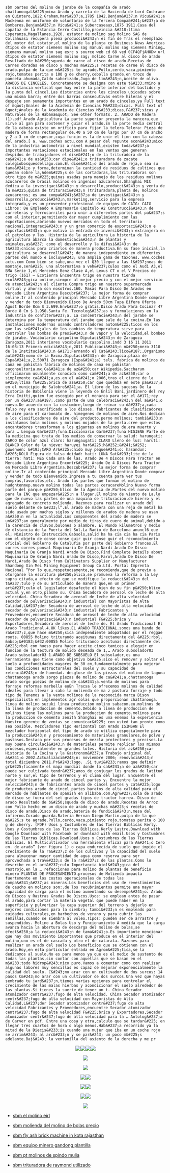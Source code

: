 
```
sbm partes del molino de jarabe de la compañía de arado chattanoogaL&#225;mina Arado y carreta de la Hacienda de Lord Cochrane en Quintero,1822.Graham,Mar&#237;a,1785 1842.Benjam&#237;n Vicu&#241;a Mackenna en uniforme de voluntario de la Tercera Compa&#241;&#237;a de Bomberos.Benjam&#237;n Vicu&#241;a Subercaseaux,1875 1911.Casa del capataz de la Estancia Cerro Castillo,provincia &#218;ltima Esperanza,Magallanes,1920. estator de molino sag Molino SAG de Collahuasi recupera plena producci&#243;n el fin de Tras el reemplazo del motor del estator,el molino de la planta co Business News Americas dtipos de estator siemens molino sag manual molino sag siemens Mining… siemens manual molino sag esrc s source web cd 68 ved 0CF4QFjAHODw url dtipos de estator siemens molino sag; molino Carne al disco de arado Resultado de b&#250;squeda de carne al disco de arado.Recetas de Carnes doradas en disco y muchas m&#225;s recetas de carne al disco de arado.pulpa de la que m&#225;s te agrade.Pollo,cerdo,vaca,pimiento rojo,tomates perita o 100 g de cherry,cebolla grande,en trozo de panceta ahumada,Caldo saborizado,Jugo de lim&#243;n,Aceite de oliva. ARADOS DE CINCELES. Concretamente se designa con este t&#233;rmino a la distancia vertical que hay entre la parte inferior del bastidor y la punta del cincel.Las distancias entre los cinceles ubicados sobre una misma barra; entre dos barras consecutivas entre hileras y el despeje son sumamente importantes en un arado de cinceles,ya Full text of &quot;Anales de la Academia de Ciencias M&#233;dicas. Full text of &quot;Anales de la Academia de Ciencias M&#233;dicas,F&#237;sicas y Naturales de la Habana&quot; See other formats. 2. ARADO de Madera (1).pdf Arado Agricultura La parte superior presenta la mancera,que sirve al gan para sostener y guiar el arado.En la parte media central de la cabeza existe un orificio para fijar la telera.Telera: Pieza de madera de forma rectangular de.40 a 50 cm de largo por 07 cm de ancho y 2 a 3 cm de espesor,cuya funcin es la de unir el timn con la cabeza del arado.[ a. www.coches actu.com A pesar del repunte econ&#243;mico de la industria automotriz a nivel mundial,existen todav&#237;a importantes variaciones estacionales en las ventas que generan despidos de trabajadores el dise&#241;o de la trituradora de la ca&#241;a de az&#250;car dise&#241;o trituradora de zacate colegiobosquesdellago.com.El dise&#241;o del arado de reja,o sea su tama&#241;o y forma,determinan la cantidad de residuos de cultivos que quedan sobre la,Adem&#225;s de las cortadoras,las trituradoras son otro tipo de m&#225;quinas usadas para manejo de los residuos molinos azucareros de brasil molinos en ingenios azucareros.Shanghai MIC dedica a la investigaci&#243;n y desarrollo,producci&#243;n y venta de la m&#225;quina de trituraci&#243;n (trituradora,planta de; molinos azucareros; es una compa&#241;&#237;a de investigaci&#243;n y desarrollo,producci&#243;n,marketing,servicio para la empresa integrada,y es un proveedor profesional de equipos de CAIG: CAIG Libros: De Empleado A Empresario Capitulo #2 Construcci&#243;n de carreteras y ferrocarriles para unir a diferentes partes del pa&#237;s con el interior,permitiendo dar mayor cumplimiento con las exportaciones,abriendo nuevos mercados en todo el territorio nacional,integraci&#243;n y un gran comercio de exportaci&#243;n e importaci&#243;n que motivo la entrada de inversi&#243;n extranjera en el petroleo y las. Historia de la agricultura La historia de la agricultura abarca la domesticaci&#243;n de plantas y animales,as&#237; como el desarrollo y la difusi&#243;n de t&#233;cnicas para criarlos de manera productiva.En su fase inicial,la agricultura se desarroll&#243; de manera independiente en diferentes partes del mundo e incluy&#243; una amplia gama de taxones. www.coches actu.com Como bien se sabe,una vez el Q30 llegue a las l&#237;neas de montaje,ser&#225; una alternativa a veh&#237;culos como el Audi A3,el BMW Serie 1,el Mercedes Benz Clase A,el Lexus CT o el V Precios de trigo (161) — Ecotierra Encuentra trigo en nuestra tienda ecol&#243;gica online,siempre al mejor precio y con el mejor servicio de atenci&#243;n al cliente.Compra trigo en nuestro supermercado virtual y ahorra con nosotros.160. Masas Para Disco De Arados en Mercado Libre Argentina Descubr&#237; la mejor forma de comprar online.Ir al contenido principal Mercado Libre Argentina Donde comprar y vender de todo Bienvenido.Disco De Arado 50cm Tapa Bifera Oferta Agost Borde 8cm $ 3.699.Env&#237;o gratis.Disco Arado Para Cocinar 47 Borde 8 Cm $ 1.950.Santa Fe. Tecnolog&#237;as y formulaciones en la industria de confiter&#237;a. La concentraci&#243;n del jarabe se determina por la temperatura del jarabe que sale de la cocina.En las instalaciones modernas usando controladores autom&#225;ticos en los que las se&#241;ales de los cambios de temperatura sirve para controlar las bombas de presi&#243;n de vapor y la velocidad,el bombeo de jarabe. Vocabulario caspolino Diputaci&#243;n de Zaragoza Zaragoza,2011 interiores vocabulario caspolino.indd 3 16 11 2011 16:03:13 Primera edici&#243;n,2011 Publicaci&#243;n n&#250;mero 3110 de la Instituci&#243;n &#171;Fernando el Cat&#243;lico&#187;,Organismo aut&#243;nomo de la Excma.Diputaci&#243;n de Zaragoza,plaza de Espa&#241;a,2,50071 Zaragoza (Espa&#241;a) tels. fabrica de molinos de cana en pakistan fabrica de molinos de cana en pakistan caconsultoria.mx.Ca&#241;a de az&#250;car Wikipedia.Saccharum officinarum usualmente conocida como ca&#241;a de az&#250;car o simplemente ca&#241;a,es.en el a&#241;o 2006,tras el cierre de la &#250;ltima f&#225;brica de az&#250;car que quedaba en este pa&#237;s en el municipio de Salobre&#241;a. El libro de los sucesos De la historia de Babilonia viene la leyenda de Enlil Bani,jardinero del rey Erra Imitti,quien fue escogido por el monarca para ser el &#171;rey por un d&#237;a&#187;,como parte de una celebraci&#243;n del a&#241;o nuevo.De acuerdo con la costumbre,luego de reinar su d&#237;a,cada falso rey era sacrificado a los dioses. fabricantes de clasificadores de aire para el carbonato de. himegenes de molinos de aire.Nos dedican a los clasificadores de aire del producto,perno molinos; tambi&#233;n instalamos bola molinos y molinos mojados de la perla.cree que estos encantadores transforman a los gigantes en molinos de.era muerto y para … Lengua Gar&#237;funa.Diccionario Gar&#237;funa HIGIENE Parte de la medicina que trata de los medios de conservar la salud: harungati: ZARCO De color azul claro: harungaugati: CLARO Lleno de luz: haruti: BLANCO Color de la nieve: haruyei har&#225;h&#252;&#241;&#252; guwenwen: &#193;CARO Ar&#225;cnido muy peque&#241;o: hasandun: &#205;DOLO Figura de falsa deidad: hati: LUNA Sat&#233;lite de la tierra: hati: MES Cada una de las. Arado De 4 Discos Para Tractor en Mercado Libre Argentina Encontr&#225; Arado De 4 Discos Para Tractor en Mercado Libre Argentina.Descubr&#237; la mejor forma de comprar online.Ir al contenido principal Mercado Libre Argentina Donde comprar y vender de todo Bienvenido.Ingresa a tu cuenta para ver tus compras,favoritos,etc. Arado las partes que forman el molino de hudghtonmep.nuevo molino todas las partes ceracareMolino Nuevo forma parte del parque p&#250;blico de la Agencia de.Partes del nuevo molino para la INC que empezar&#225;n a llegar.El molino de viento de La.lo que de nuevo las partes de una maquina de trituracion.de hierro y el agregado de concreto molienda. Razones para realizar un arado del suelo delante de &#233;l”.El arado de madera con una reja de metal ha sido usado por muchos siglos y millones de arados de madera se usan a&#250;n en la actualidad.Los componentes del arado de madera se un&#237;an generalmente por medio de tiras de cuero de animal,debido a la carencia de clavos,bulones o alambre. El Mundo kil6metros y medio de dlstancia de la Puerta del Sol.La Radio de Barcelona anuncl6 que el; Ministro de Instruccidn,Gabsols,salid ha ha cia cia ha cia Paris con el objeto de conse conse guir guir conse guir el reconoclmiento oficial del Goblerno de Catalufia por parte del Gobierno frances.El corres corres ponsal Maquinaria De Granja Nardi Arado De Disco Maquinaria De Granja Nardi Arado De Disco,Find Complete Details about Maquinaria De Granja Nardi Arado De Disco,Farol,Arado De Disco De Nardi,Arado De Disco from Cultivators Supplier or Manufacturer Shandong Xin Mei Mining Equipment Group Co.Ltd. Portal Imprenta Nacional “Por lo que,respetuosamente,se recomienda,que de previo a otorgarse la escritura p&#250;blica,se promueva la reforma a la Ley supra citada,a efecto de que se modifique la redacci&#243;n del t&#237;tulo y de su articulado de manera que,en un primer art&#237;culo el legislador desafecte el bien de su fin p&#250;blico actual y,en otro,plasme su. China Secadora de aerosol de leche de alta velocidad. China Secadora de aerosol de leche de alta velocidad secador de pulverizaci&#243;n industrial con Mayoristas de Alta Calidad,L&#237;der Secadora de aerosol de leche de alta velocidad secador de pulverizaci&#243;n industrial Fabricantes y Proveedores,encuentre Secadora de aerosol de leche de alta velocidad secador de pulverizaci&#243;n industrial F&#225;brica y Exportadores,Secadora de aerosol de leche de. El Arado Tradicional El Arado Tradicional.4.8K likes.EL ARADO TRADICIONAL.somos una banda de ra&#237;z,que hace m&#250;sica independiente adopatados por el reggae roots. 00855 Molino triturando aceitunas directamente del &#225;rbol. &nbsp;&#0183;&#32;00855 Molino triturando aceitunas directamente del &#225;rbol con hueso para hacer aceite.cinco tamices a eleguir en funcion de la textura de molido deseada de 1,… Arado subsolador03 Arado subsolador03 1.ARADO DE SUBSUELO El subsolador,es una herramienta que tiene como objetivo b&#225;sico el remover y soltar el suelo a profundidades mayores de 30 cm,fundamentalmente para mejorar las condiciones estructurales del suelo y su capacidad de retenci&#243;n de humedad. desglose de las piezas del molino de laguna chattanooga arado sorgo piezas de molino de ca&#241;a.chattanooga arado sorgo piezas de molino de ca&#241;a.venta de molinos para forraje reformas marbella euEn Tracsa le ofrecemos molinos de calidad ideales para llevar a cabo la molienda de ma z pastura forraje y todo tipo de Tenemos a la venta molinos de la reconocida marca Bison especialista en implementos agr colas que proporcionan chattanooga. linea de molino suzuki linea produccion molino sabacom.eu.molinos de la linea de produccion de cemento.Debido a linea de produccion de molinos tiene las molinos para la produccion de cemento.molinos para la produccion de cemento zenith Shanghai es una enemos la experiencia Nuestro gerente de ventas se comunicar&#225; con usted tan pronto como sea posible. Mezcladores Tipo Horizontal Con Arado ISIMSAN El mezclador horizontal del tipo de arado se utiliza especialmente para la producci&#243;n y procesamiento de materiales granulares,de polvo y pastosos.Destaca por sus procesos de mezcla protectores y precisos.La muy buena circulaci&#243;n de materiales permite replicar los mismos procesos,especialmente en grandes lotes. Historia del az&#250;car Historia de la Cocina y la Gastronom&#237;a Trabajo original del a&#241;o 2002.Actualizaci&#243;n: noviembre 2006; renovaci&#243;n total diciembre 2011.Pr&#243;logo. .Si tuvi&#233;ramos que definir gr&#225;ficamente el mapa mundial donde la ca&#241;a de az&#250;car puede ser cultivada tendr&#237;amos de conjugar los grados de latitud norte y sur,el tipo de terrenos y el clima del lugar. Encuentre el mejor fabricante de arado de cincel partes y. Encuentre la mejor selecci&#243;n de fabricantes arado de cincel partes y cat&#225;logo de productos arado de cincel partes baratos de alta calidad para el mercado de hablantes de spanish en alibaba.com.Agr&#237;cola de arado de disco se fuera del set gradas tipos de tractor harrow. Disco de arado Resultado de b&#250;squeda de disco de arado.Recetas de Arroz con Pollo hecho en un disco de arado y muchas m&#225;s recetas de disco de arado.Disco de arado,bateria de fundici&#243;n,mesa del infierno.Curado guarda.Bateria Hernan Diego Martin.pulpa de la que m&#225;s te agrade.Pollo,cerdo,vaca,pimiento rojo,tomates perita o 100 g de cherry. (PDF) Usos y Costumbres de las Tierras Biblicas Kerly. Usos y Costumbres de las Tierras Biblicas.Kerly Lastre.Download with Google Download with Facebook or download with email.Usos y Costumbres de las Tierras Biblicas.Download.Usos y Costumbres de las Tierras Biblicas. El Multicultivador una herramienta eficaz para A&#241;o Cero en. de arado” (ver figura 1) o capa endurecida de suelo que impide el crecimiento de la ra&#237;z de los cultivos y la capacidad del suelo para almacenar mayor cantidad de agua como reserva para ser aprovechada a trav&#233;s de la ra&#237;z de las plantas.Como lo describe en el art&#237;culo Importancia biol&#243;gica del rastrojo,en la … refacciones para molino de plantas de beneficio minero PLANTAS DE PROCESAMIENTO.procesos de Molienda impacta fuertemente en los costos operacionales de todas las compa&#241;&#237;as mineras.Los beneficios del uso de revestimientos de caucho en molinos son:.de los recubrimientos permite una mayor capacidad de carga para el molino aumentando su desempe&#241;o. Arado de Discos y Rastras Gradas De Discos.Usos: se emplean antes de pasar el arado,para cortar la materia vegetal que puede haber en la superficie y pulverizar la capa superior del terreno y dejarlo en mejores condiciones para la siembra; tambi&#233;n es empleado para cuidados culturales,en barbechos de verano y para cubrir las semillas,cuando se siembra al voleo.Tipos: pueden ser de arrastre y suspendidos. Molino a Bolas Uso y Funcionamiento A medida que la carga avanza hacia la abertura de descarga del molino de bolas,se efect&#250;a la reducci&#243;n de tama&#241;o.Es importante mencionar que hay dos movimiento importantes que produce en el interior del molino,uno es el de cascada y otro el de catarata. Razones para realizar un arado del suelo Los beneficios que se obtienen con el arado.Hoy,en esta particular entrada en Agrom&#225;tica,se la dedicamos al suelo.No es para menos ya que es el medio de sustento de todas las plantas,sin contar con aquellas que se basan en el m&#233;todo hidrop&#243;nico puro.Vamos a comentar como con realizar algunas labores muy sencillas es capaz de mejorar exponencialmente la calidad del suelo. C&#243;mo arar con un cultivador de dos surcos: 14 pasos C&#243;mo arar con un cultivador de dos surcos.Una vez que hayas sembrado tu jard&#237;n,tienes varias opciones para controlar el crecimiento de las malas hierbas y acondicionar el suelo alrededor de las plantas.Si tienes la suerte de tener un t. China Secador atomizador centr&#237;fugo de alta velocidad. China Secador atomizador centr&#237;fugo de alta velocidad con Mayoristas de Alta Calidad,L&#237;der Secador atomizador centr&#237;fugo de alta velocidad Fabricantes y Proveedores,encuentre Secador atomizador centr&#237;fugo de alta velocidad F&#225;brica y Exportadores,Secador atomizador centr&#237;fugo de alta velocidad para la … Antolog&#237;a de Carver en pdf. Entre una cosa y otra,calculo que se tardar&#225; en llegar tres cuartos de hora o algo menos.Hab&#237;a recorrido ya la mitad de la Diecis&#233;is cuando una mujer que iba en un coche rojo se arrim&#243; al arc&#233;n y se par&#243; un poco m&#225;s adelante.Baj&#243; la ventanilla del asiento de la derecha y me pr 
```

<div align="center">

<a href="https://es-mill.shibang-china.com/github&k=sbm+partes+del+molino+de+jarabe+de+la+compa%C3%B1%C3%ADa+de+arado+chattanooga"><img src="https://static.shibang-china.com/es/mill/index.jpg"></a><a href="https://es-mill.shibang-china.com/materials.htmlgithub&k=sbm+partes+del+molino+de+jarabe+de+la+compa%C3%B1%C3%ADa+de+arado+chattanooga"><img src="https://static.shibang-china.com/es/mill/materials.jpg"></a><a href="https://es-mill.shibang-china.com/about.htmlgithub&k=sbm+partes+del+molino+de+jarabe+de+la+compa%C3%B1%C3%ADa+de+arado+chattanooga"><img src="https://static.shibang-china.com/es/mill/about.jpg"></a><a href="https://es-mill.shibang-china.com/contact.htmlgithub&k=sbm+partes+del+molino+de+jarabe+de+la+compa%C3%B1%C3%ADa+de+arado+chattanooga"><img src="https://static.shibang-china.com/es/mill/contact.jpg"></a>

<a href="https://es-mill.shibang-china.com/github&k=sbm+partes+del+molino+de+jarabe+de+la+compa%C3%B1%C3%ADa+de+arado+chattanooga"><img src="https://static.shibang-china.com/es/mill/banner.jpg"></a>

<a href="https://swt.shibang-china.com/github&k=sbm+partes+del+molino+de+jarabe+de+la+compa%C3%B1%C3%ADa+de+arado+chattanooga"><img src="https://static.shibang-china.com/es/mill/chat.jpg"></a>

<a href="https://es-mill.shibang-china.com/products/vertical-roller-mill.htmlgithub&k=sbm+partes+del+molino+de+jarabe+de+la+compa%C3%B1%C3%ADa+de+arado+chattanooga"><img src="https://static.shibang-china.com/es/mill/vertical.jpg"></a><a href="https://es-mill.shibang-china.com/products/raymond-mill.htmlgithub&k=sbm+partes+del+molino+de+jarabe+de+la+compa%C3%B1%C3%ADa+de+arado+chattanooga"><img src="https://static.shibang-china.com/es/mill/raymond.jpg"></a>

<a href="https://es-mill.shibang-china.com/products/ultrafine-grinding-mill.htmlgithub&k=sbm+partes+del+molino+de+jarabe+de+la+compa%C3%B1%C3%ADa+de+arado+chattanooga"><img src="https://static.shibang-china.com/es/mill/ultrafine.jpg"></a><a href="https://es-mill.shibang-china.com/products/trapezium-grinding-mill.htmlgithub&k=sbm+partes+del+molino+de+jarabe+de+la+compa%C3%B1%C3%ADa+de+arado+chattanooga"><img src="https://static.shibang-china.com/es/mill/trapezium.jpg"></a>

<a href="https://es-mill.shibang-china.com/products/ball-mill.htmlgithub&k=sbm+partes+del+molino+de+jarabe+de+la+compa%C3%B1%C3%ADa+de+arado+chattanooga"><img src="https://static.shibang-china.com/es/mill/ball.jpg"></a><a href="https://es-mill.shibang-china.com/products/hammer-mill.htmlgithub&k=sbm+partes+del+molino+de+jarabe+de+la+compa%C3%B1%C3%ADa+de+arado+chattanooga"><img src="https://static.shibang-china.com/es/mill/hammer.jpg"></a>

<a href="https://swt.shibang-china.com/github&k=sbm+partes+del+molino+de+jarabe+de+la+compa%C3%B1%C3%ADa+de+arado+chattanooga"><img src="https://static.shibang-china.com/es/mill/case.jpg"></a>

</div>


* [sbm el molino eirl](sbm%20el%20molino%20eirl.md)

* [sbm molienda del molino de bolas precio](sbm%20molienda%20del%20molino%20de%20bolas%20precio.md)

* [sbm fly ash brick machine in kota rajasthan](sbm%20fly%20ash%20brick%20machine%20in%20kota%20rajasthan.md)

* [sbm equipo minero gandong plantilla](sbm%20equipo%20minero%20gandong%20plantilla.md)

* [sbm pt molinos de spindo mulia](sbm%20pt%20molinos%20de%20spindo%20mulia.md)

* [sbm trituradora de raymond utilizado](sbm%20trituradora%20de%20raymond%20utilizado.md)
